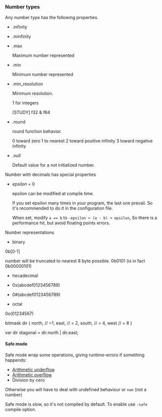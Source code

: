 <a name="number-type"></a>
### Number types

Any number type has the following properties.

* .infinity

* .minfinity

* .max

  Maximum number represented

* .min

  Minimum number represented

* .min_resolution

  Minimum resolution.

  1 for integers

  [STUDY] f32 & f64

* .round

  round function behavior.

  0 toward zero
  1 to nearest
  2 toward positive infinity
  3 toward negative infinity

* .null

  Default value for a not initialized number.


Number with decimals has special properties

* *epsilon* = 0

  epsilon can be modified at compile time.

  If you set epsilon many times in your program, the last one prevail. So it's recommended to do it in the configuration file.

  When set, modify `a == b` to `-epsilon < (a - b) < epsilon`, So there is a performance hit, but avoid floating points errors.


Number representations

* binary

 0b[0-1]

 number will be truncated to nearest 8 byte possible. 0b0101 (is in fact 0b00000101)

* hecadecimal

 * 0x(abcdef0123456789)
 * 0#(abcdef0123456789)

* octal

 0o(01234567)


bitmask dir {
  north, // =1,
  east,  // = 2,
  south, // = 4,
  west   // = 8
}

var dir diagonal = dir.north | dir.east;



#### Safe mode

Safe mode wrap some operations, giving runtime-errors if something
happends:

* [Arithmetic underflow](http://en.wikipedia.org/wiki/Arithmetic_underflow)
* [Arithmetic overflow](http://en.wikipedia.org/wiki/Arithmetic_overflow)
* Division by cero

Otherwise you will have to deal with undefined behaviour or `nan` (not a number)

Safe mode is slow, so it's not compiled by default. To enable use `-safe` compile option.
